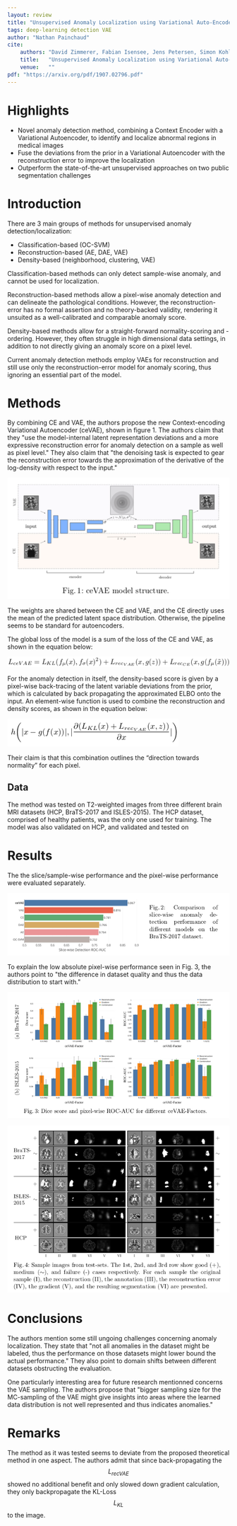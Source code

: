 ```yaml
---
layout: review
title: "Unsupervised Anomaly Localization using Variational Auto-Encoders"
tags: deep-learning detection VAE
author: "Nathan Painchaud"
cite:
    authors: "David Zimmerer, Fabian Isensee, Jens Petersen, Simon Kohl, Klaus Maier-Hein"
    title:   "Unsupervised Anomaly Localization using Variational Auto-Encoders"
    venue:   ""
pdf: "https://arxiv.org/pdf/1907.02796.pdf"
---
```



# Highlights
- Novel anomaly detection method, combining a Context Encoder with a Variational Autoencoder, to identify and localize
  abnormal regions in medical images
- Fuse the deviations from the prior in a Variational Autoencoder with the reconstruction error to improve the
  localization
- Outperform the state-of-the-art unsupervised approaches on two public segmentation challenges


# Introduction
There are 3 main groups of methods for unsupervised anomaly detection/localization:
- Classification-based (OC-SVM)
- Reconstruction-based (AE, DAE, VAE)
- Density-based (neighborhood, clustering, VAE)

Classification-based methods can only detect sample-wise anomaly, and cannot be used for localization.

Reconstruction-based methods allow a pixel-wise anomaly detection and can delineate the pathological conditions.
However, the reconstruction-error has no formal assertion and no theory-backed validity, rendering it unsuited as a
well-calibrated and comparable anomaly score.

Density-based methods allow for a straight-forward normality-scoring and -ordering. However, they often struggle in high
dimensional data settings, in addition to not directly giving an anomaly score on a pixel level.

Current anomaly detection methods employ VAEs for reconstruction and still use only the reconstruction-error model for
anomaly scoring, thus ignoring an essential part of the model.


# Methods
By combining CE and VAE, the authors propose the new Context-encoding Variational Autoencoder (ceVAE), shown in
figure 1. The authors claim that they "use the model-internal latent representation deviations and a more expressive
reconstruction error for anomaly detection on a sample as well as pixel level." They also claim that "the denoising task
is expected to gear the reconstruction error towards the approximation of the derivative of the log-density with respect
to the input."

![](/article/images/AnomalyLocalizationVae/figure1.png)

The weights are shared between the CE and VAE, and the CE directly uses the mean of the predicted latent space
distribution. Otherwise, the pipeline seems to be standard for autoencoders.

The global loss of the model is a sum of the loss of the CE and VAE, as shown in the equation below:

![](/article/images/AnomalyLocalizationVae/equation6.png)

For the anomaly detection in itself, the density-based score is given by a pixel-wise back-tracing of the latent
variable deviations from the prior, which is calculated by back propagating the approximated ELBO onto the input. An
element-wise function is used to combine the reconstruction and density scores, as shown in the equation below:

![](/article/images/AnomalyLocalizationVae/equation8.png)

Their claim is that this combination outlines the “direction towards normality” for each pixel.


## Data
The method was tested on T2-weighted images from three different brain MRI datasets (HCP, BraTS-2017 and ISLES-2015).
The HCP dataset, comprised of healthy patients, was the only one used for training. The model was also validated on HCP,
and validated and tested on 


# Results
The the slice/sample-wise performance and the pixel-wise performance were evaluated separately.

![](/article/images/AnomalyLocalizationVae/figure2.png)

To explain the low absolute pixel-wise performance seen in Fig. 3, the authors point to "the difference in dataset
quality and thus the data distribution to start with."

![](/article/images/AnomalyLocalizationVae/figure3.png)

![](/article/images/AnomalyLocalizationVae/figure4.png)


# Conclusions
The authors mention some still ungoing challenges concerning anomaly localization. They state that "not all anomalies in
the dataset might be labeled, thus the performance on those datasets might lower bound the actual performance." They
also point to domain shifts between different datasets obstructing the evaluation.

One particularly interesting area for future research mentionned concerns the VAE sampling. The authors propose that
"bigger sampling size for the MC-sampling of the VAE might give insights into areas where the learned data distribution
is not well represented and thus indicates anomalies."

# Remarks
The method as it was tested seems to deviate from the proposed theoretical method in one aspect. The authors admit that
since back-propagating the $$L_{recVAE}$$ showed no additional benefit and only slowed down gradient calculation, they
only backpropagate the KL-Loss $$L_{KL}$$ to the image.
